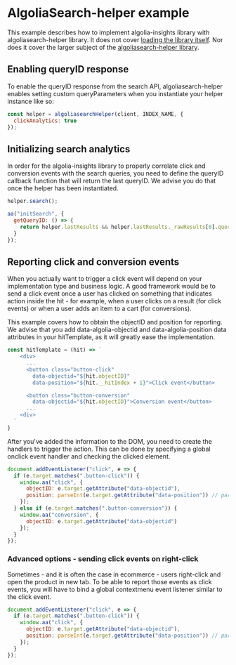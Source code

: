# AlgoliaSearch-helper example

This example describes how to implement algolia-insights library with algoliasearch-helper library. It does not cover [loading the library itself](https://github.com/algolia/algolia-insights/blob/master/README.md#loading). Nor does it cover the larger subject of the [algoliasearch-helper library](https://github.com/algolia/algoliasearch-helper-js/).

## Enabling queryID response

To enable the queryID response from the search API, algoliasearch-helper enables setting custom queryParameters when you instantiate your helper instance like so:

```js
const helper = algoliasearchHelper(client, INDEX_NAME, {
  clickAnalytics: true
});
```

## Initializing search analytics

In order for the algolia-insights library to properly correlate click and conversion events
with the search queries, you need to define the queryID callback function that will return the
last queryID. We advise you do that once the helper has been instantiated.

```js
helper.search();

aa("initSearch", {
  getQueryID: () => {
    return helper.lastResults && helper.lastResults._rawResults[0].queryID;
  }
});
```

## Reporting click and conversion events

When you actually want to trigger a click event will depend on your implementation type and business logic. A good framework would be to send a click event once a user has clicked on something that indicates action inside the hit - for example, when a user clicks on a result (for click events) or when a user adds an item to a cart (for conversions).

This example covers how to obtain the objectID and position for reporting. We advise that you add data-algolia-objectid and data-algolia-position data attributes in your hitTemplate, as it will greatly ease the implementation.

```js
const hitTemplate = (hit) => `
    <div>
      ...
      <button class="button-click"
        data-objectid="${hit.objectID}"
        data-position="${hit.__hitIndex + 1}">Click event</button>

      <button class="button-conversion"
        data-objectid="${hit.objectID}">Conversion event</button>
      ...
    <div>
  `
}
```

After you've added the information to the DOM, you need to create the handlers to trigger the action.
This can be done by specifying a global onclick event handler and checking the clicked element.

```js
document.addEventListener("click", e => {
  if (e.target.matches(".button-click")) {
    window.aa("click", {
      objectID: e.target.getAttribute("data-objectid"),
      position: parseInt(e.target.getAttribute("data-position")) // parseInt as getAttribute always returns a string
    });
  } else if (e.target.matches(".button-conversion")) {
    window.aa("conversion", {
      objectID: e.target.getAttribute("data-objectid")
    });
  }
});
```

### Advanced options - sending click events on right-click

Sometimes - and it is often the case in ecommerce - users right-click and open the product in new tab.
To be able to report those events as click events, you will have to bind a global contextmenu event listener similar to the click event.

```js
document.addEventListener("click", e => {
  if (e.target.matches(".button-click")) {
    window.aa("click", {
      objectID: e.target.getAttribute("data-objectid"),
      position: parseInt(e.target.getAttribute("data-position")) // parseInt as getAttribute always returns a string
    });
  }
});
```
